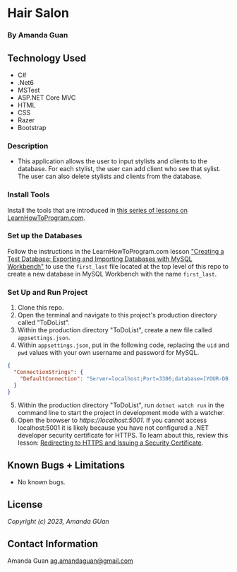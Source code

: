 # Hair Salon

### By Amanda Guan

## Technology Used

* C#
* .Net6
* MSTest
* ASP.NET Core MVC
* HTML
* CSS
* Razer
* Bootstrap

### Description

- This application allows the user to input stylists and clients to the database. For each stylist, the user can add client who see that sylist. The user can also delete stylists and clients from the database.

### Install Tools

Install the tools that are introduced in [this series of lessons on LearnHowToProgram.com](https://www.learnhowtoprogram.com/c-and-net/getting-started-with-c).

### Set up the Databases

Follow the instructions in the LearnHowToProgram.com lesson ["Creating a Test Database: Exporting and Importing Databases with MySQL Workbench"](https://www.learnhowtoprogram.com/lessons/creating-a-test-database-exporting-and-importing-databases-with-mysql-workbench) to use the `first_last` file located at the top level of this repo to create a new database in MySQL Workbench with the name `first_last`.

### Set Up and Run Project

1. Clone this repo.
2. Open the terminal and navigate to this project's production directory called "ToDoList".
3. Within the production directory "ToDoList", create a new file called `appsettings.json`.
4. Within `appsettings.json`, put in the following code, replacing the `uid` and `pwd` values with your own username and password for MySQL. 

```json
{
  "ConnectionStrings": {
    "DefaultConnection": "Server=localhost;Port=3306;database=[YOUR-DB-NAME];uid=[YOUR-USER-HERE];pwd=[YOUR-PASSWORD-HERE];"
  }
}
```

5. Within the production directory "ToDoList", run `dotnet watch run` in the command line to start the project in development mode with a watcher.
4. Open the browser to _https://localhost:5001_. If you cannot access localhost:5001 it is likely because you have not configured a .NET developer security certificate for HTTPS. To learn about this, review this lesson: [Redirecting to HTTPS and Issuing a Security Certificate](https://www.learnhowtoprogram.com/lessons/redirecting-to-https-and-issuing-a-security-certificate).

## Known Bugs + Limitations 
* No known bugs.

## License

_Copyright (c) 2023, Amanda GUan_

## Contact Information

Amanda Guan <ag.amandaguan@gmail.com>